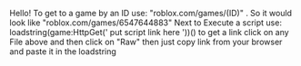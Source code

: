 Hello!
To get to a game by an ID use: "roblox.com/games/(ID)" . So it would look like "roblox.com/games/6547644883" 
Next to Execute a script use: loadstring(game:HttpGet(' put script link here '))() to get a link click on any File above and then 
click on "Raw" then just copy link from your browser and paste it in the loadstring
